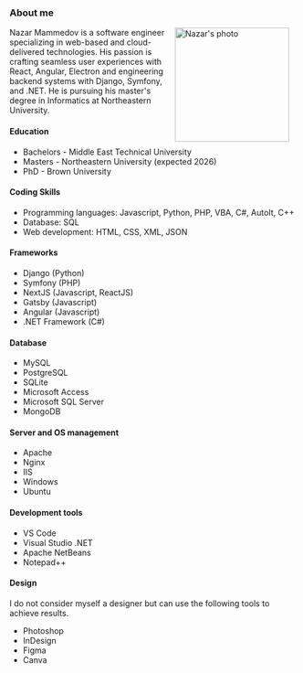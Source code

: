 ### About me

<img src="/assets/images/photo.jpg" alt="Nazar's photo" height="200" style="border: 0px; border-radius: 10px; float:right; padding:0em 1em 0em 1em; height: 200px;">
 Nazar Mammedov is a software engineer specializing in web-based and cloud-delivered technologies. His passion is crafting seamless user experiences with React, Angular, Electron and engineering backend systems with Django, Symfony, and .NET. He is pursuing his master's degree in Informatics at Northeastern University. 

#### Education

- Bachelors - Middle East Technical University
- Masters - Northeastern University (expected 2026)
- PhD - Brown University

#### Coding Skills

- Programming languages: Javascript, Python, PHP, VBA, C#, AutoIt, C++
- Database: SQL 
- Web development: HTML, CSS, XML, JSON

#### Frameworks

- Django (Python)
- Symfony (PHP)
- NextJS (Javascript, ReactJS)
- Gatsby (Javascript)
- Angular (Javascript)
- .NET Framework (C#)

#### Database

- MySQL
- PostgreSQL
- SQLite
- Microsoft Access
- Microsoft SQL Server
- MongoDB

#### Server and OS management

- Apache
- Nginx
- IIS
- Windows
- Ubuntu

#### Development tools

- VS Code
- Visual Studio .NET
- Apache NetBeans
- Notepad++

#### Design

I do not consider myself a designer but can use the following tools to achieve results.
- Photoshop
- InDesign
- Figma
- Canva 